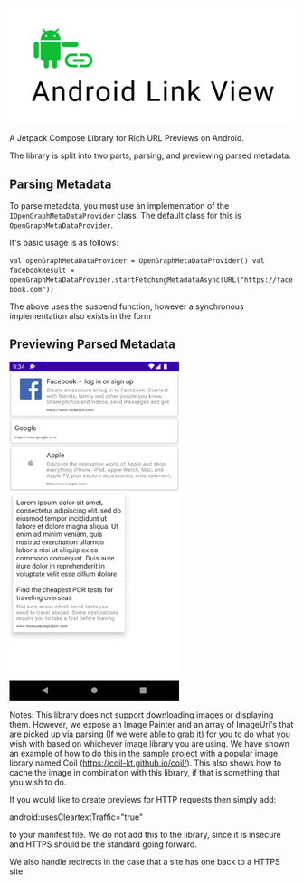 ![logo](https://github.com/lukasroberts/AndroidLinkView/blob/main/images/LinkViewLogo.png?raw=true)

A Jetpack Compose Library for Rich URL Previews on Android.

The library is split into two parts, parsing, and previewing parsed metadata.

## Parsing Metadata

To parse metadata, you must use an implementation of the `IOpenGraphMetaDataProvider` class. The default class for this is `OpenGraphMetaDataProvider`.

It's basic usage is as follows:


`val openGraphMetaDataProvider = OpenGraphMetaDataProvider()
val facebookResult = openGraphMetaDataProvider.startFetchingMetadataAsync(URL("https://facebook.com"))`

The above uses the suspend function, however a synchronous implementation also exists in the form

## Previewing Parsed Metadata
<img src="https://github.com/lukasroberts/AndroidLinkView/blob/main/images/LinkPreviewRenders.png" width="300" height="600">

Notes:
This library does not support downloading images or displaying them. However, we expose an Image Painter and an array of ImageUri's that are picked up via parsing (If we were able to grab it) for you to do what you wish with based on whichever image library you are using. We have shown an example of how to do this in the sample project with a popular image library named Coil (https://coil-kt.github.io/coil/). This also shows how to cache the image in combination with this library, if that is something that you wish to do.

If you would like to create previews for HTTP requests then simply add:

android:usesCleartextTraffic="true"

to your manifest file. We do not add this to the library, since it is insecure and HTTPS should be the standard going forward.

We also handle redirects in the case that a site has one back to a HTTPS site.
